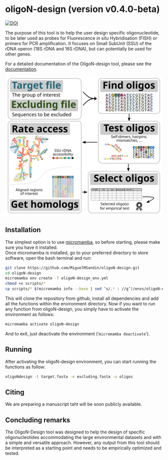 # oligoN-design (version v0.4.0-beta)
  
[![DOI](https://zenodo.org/badge/DOI/10.5281/zenodo.10688602.svg)](https://doi.org/10.5281/zenodo.10688602)
  
The purpose of this tool is to help the user design specific oligonucleotide, to be later used as probes for Fluorescence *in situ* Hybridisation (FISH) or primers for PCR amplification. It focuses on Small SubUnit (SSU) of the rDNA operon (18S rDNA and 16S rDNA), but can potentially be used for other genes.  
  
For a detailed documentation of the OligoN-design tool, please see the [documentation](oligoN-design_v1_documentation.pdf).  
  
![brief_pipeline](/resources/bioinfo_pipeline_summary.png)   
  
## Installation  
The simplest option is to use [micromamba](https://mamba.readthedocs.io/en/latest/installation/micromamba-installation.html), so before starting, please make sure you have it installed.  
Once micromamba is installed, go to your preferred directory to store software, open the bash terminal and run:  
```bash  
git clone https://github.com/MiguelMSandin/oligoN-design.git  
cd oligoN-design  
micromamba env create -f oligoN-design_env.yml  
chmod +x scripts/*  
cp scripts/* $(micromamba info --base | sed ‘s/.* : //g’)/envs/oligoN-design/bin/  
```  
This will clone the repository from github, install all dependencies and add all the functions within the environment directory. Now if you want to run any function from oligoN-design, you simply have to activate the environment as follows:
```bash  
micromamba activate oligoN-design  
```  
And to exit, just deactivate the environment (‘```micromamba deactivate```’).
  
## Running  
After activating the oligoN-design environment, you can start running the functions as follow:
```bash  
oligoNdesign -t target.fasta -e excluding.fasta -o oligos  
```  
  
## Citing
We are preparing a manuscript taht will be soon publicly available.  
  
  
## Concluding remarks
The OligoN-Design tool was designed to help the design of specific oligonucleotides accommodating the large environmental datasets and with a simple and versatile approach. However, any output from this tool should be interpreted as a starting point and needs to be empirically optimized and tested.  
  
  
